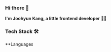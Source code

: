 ### Hi there 👋
**I'm Joohyun Kang, a little frontend developer** 👶🏻

<!--
**jjub0217/jjub0217** is a ✨ _special_ ✨ repository because its `README.md` (this file) appears on your GitHub profile.

- 🌱 I’m currently learning Typescript

- 🔭 I’m currently working on ...

- 👯 I’m looking to collaborate on ...
- 🤔 I’m looking for help with ...
- 💬 Ask me about ...
- 📫 How to reach me: ...
- 😄 Pronouns: ...
- ⚡ Fun fact: ...
-->

### Tech Stack 🛠
**Languages 



